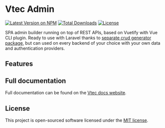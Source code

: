 # Vtec Admin

[![Latest Version on NPM](https://img.shields.io/npm/v/vtec-admin.svg?style=flat-square)](https://www.npmjs.com/package/vtec-admin)
[![Total Downloads](https://img.shields.io/npm/dt/vtec-admin.svg?style=flat-square)](https://www.npmjs.com/package/vtec-admin)
[![License](https://img.shields.io/npm/l/vtec-admin.svg?style=flat-square)](https://www.npmjs.com/package/vtec-admin)

SPA admin builder running on top of REST APIs, based on Vuetify with Vue CLI plugin. Ready to use with Laravel thanks to [separate crud generator package](https://github.com/okami101/vtec-laravel-crud), but can used on every backend of your choice with your own data and authentication providers.

## Features

## Full documentation

Full documentation can be found on the [Vtec docs website](https://vtec.okami101.io).

## License

This project is open-sourced software licensed under the [MIT license](https://adr1enbe4udou1n.mit-license.org).
